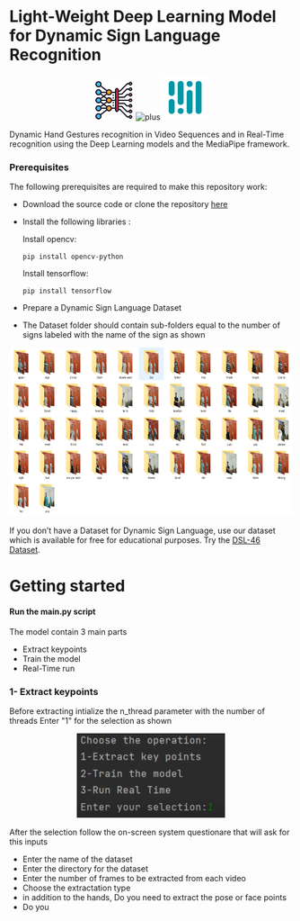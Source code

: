 # Light-Weight Deep Learning Model for Dynamic Sign Language Recognition

<p align="center">
  <img src="docs/images/2103832.png" alt="Deep Learning Icon" height="70"/>
  <img src="https://i.ya-webdesign.com/images/a-plus-png-2.png" alt="plus" height="40"/>
  <img src="docs/images/logo.png" alt="MediaPipe Icon" height="80"/>
</p>

Dynamic Hand Gestures recognition in Video Sequences and in Real-Time recognition using the Deep Learning models and the MediaPipe framework.

### Prerequisites

The following prerequisites are required to make this repository work:
- Download the source code or clone the repository [here](https://github.com/gerges-hanna/Sign-Language-Recognition)
- Install the following libraries : 
  
  Install opencv:
  ```shell
  pip install opencv-python
  ```
  Install tensorflow:
  ```shell
  pip install tensorflow
  ```
  
- Prepare a Dynamic Sign Language Dataset
- The Dataset folder should contain sub-folders equal to the number of signs labeled with the name of the sign as shown 
<p align="center">
  <img src="docs/images/DSL.PNG" alt="Dataset folder example" height="300"/>
</p>

If you don’t have a Dataset for Dynamic Sign Language, use our dataset which is available for free for educational purposes. Try the [DSL-46 Dataset](https://www.google.com).

# Getting started
#### Run the main.py script 
The model contain 3 main parts
- Extract keypoints
- Train the model
- Real-Time run


### 1- Extract keypoints
Before extracting intialize the n_thread parameter with the number of threads 
Enter "1" for the selection as shown 
<p align="center">
  <img src="docs/images/extract keypoints.png" alt="extract keypoints selection" height="150"/>
</p>
After the selection follow the on-screen system questionare that will ask for this inputs

- Enter the name of the dataset
- Enter the directory for the dataset
- Enter the number of frames to be extracted from each video
- Choose the extractation type
- in addition to the hands, Do you need to extract the pose or face points 
- Do you 





